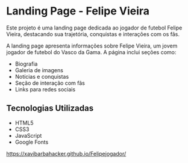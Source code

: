 # Landing Page - Felipe Vieira

Este projeto é uma landing page dedicada ao jogador de futebol Felipe Vieira, destacando sua trajetória, conquistas e interações com os fãs.

A landing page apresenta informações sobre Felipe Vieira, um jovem jogador de futebol do Vasco da Gama. A página inclui seções como:

- Biografia
- Galeria de imagens
- Notícias e conquistas
- Seção de interação com fãs
- Links para redes sociais

## Tecnologias Utilizadas

- HTML5
- CSS3
- JavaScript
- Google Fonts

https://xavibarbahacker.github.io/Felipejogador/
